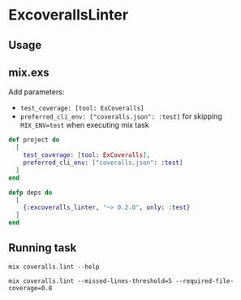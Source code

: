 # ExcoverallsLinter

## Usage

## mix.exs

Add parameters:

- `test_coverage: [tool: ExCoveralls]`
- `preferred_cli_env: ["coveralls.json": :test]` for skipping `MIX_ENV=test` when executing mix task

```elixir
def project do
  [
    test_coverage: [tool: ExCoveralls],
    preferred_cli_env: ["coveralls.json": :test]
  ]
end

defp deps do
  [
    {:excoveralls_linter, "~> 0.2.0", only: :test}
  ]
end
```

## Running task

```
mix coveralls.lint --help
```

```
mix coveralls.lint --missed-lines-threshold=5 --required-file-coverage=0.8
```



